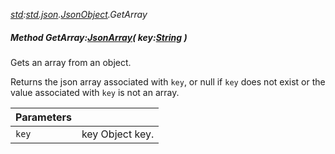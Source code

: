 _[std](../../modules/std/std-module.md):[std.json](../../modules/std/std-json.md).[JsonObject](../../modules/std/std-json-jsonobject.md).GetArray_
##### Method GetArray:[JsonArray](../../modules/std/std-json-jsonarray.md)( key:[String](../../modules/wonkey/wonkey-types-string.md) )
Gets an array from an object.

Returns the json array associated with `key`, or null if `key` does not exist or the value associated with `key` is not an array.

| Parameters |    |
|:-----------|:---|
| `key` | key Object key. |
